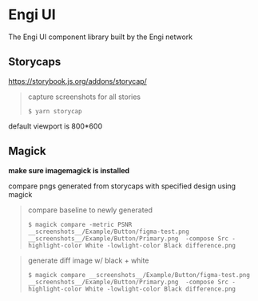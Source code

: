 # Engi UI

The Engi UI component library built by the Engi network

## Storycaps

https://storybook.js.org/addons/storycap/

> capture screenshots for all stories
>
> `$ yarn storycap`

default viewport is 800*600

## Magick

__make sure imagemagick is installed__

compare pngs generated from storycaps with specified design using magick

> compare baseline to newly generated
>
> `$ magick compare -metric PSNR __screenshots__/Example/Button/figma-test.png __screenshots__/Example/Button/Primary.png  -compose Src -highlight-color White -lowlight-color Black difference.png`

> generate diff image w/ black + white
>
> `$ magick compare __screenshots__/Example/Button/figma-test.png __screenshots__/Example/Button/Primary.png  -compose Src -highlight-color White -lowlight-color Black difference.png`
